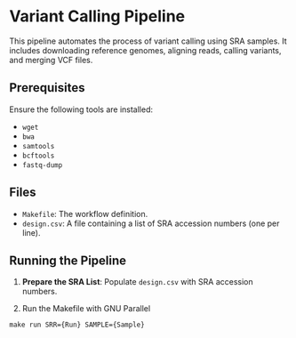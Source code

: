 # Variant Calling Pipeline

This pipeline automates the process of variant calling using SRA samples. It includes downloading reference genomes, aligning reads, calling variants, and merging VCF files.

## Prerequisites
Ensure the following tools are installed:
- `wget`
- `bwa`
- `samtools`
- `bcftools`
- `fastq-dump`

## Files
- `Makefile`: The workflow definition.
- `design.csv`: A file containing a list of SRA accession numbers (one per line).

## Running the Pipeline
1. **Prepare the SRA List**:
   Populate `design.csv` with SRA accession numbers.

2. Run the Makefile with GNU Parallel
```cat design.csv | parallel --dry-run --lb -j 4 --colsep , --header : \ 
make run SRR={Run} SAMPLE={Sample}
```
